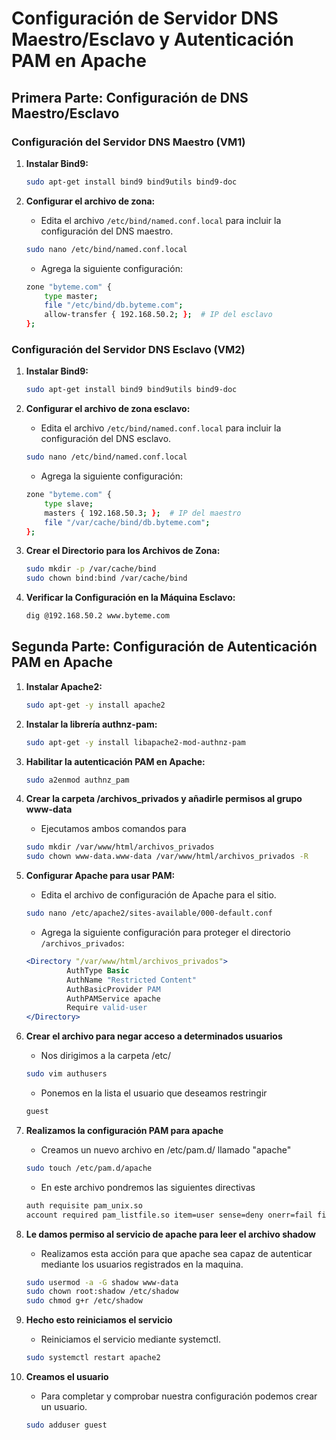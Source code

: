 
# Configuración de Servidor DNS Maestro/Esclavo y Autenticación PAM en Apache

## Primera Parte: Configuración de DNS Maestro/Esclavo

### Configuración del Servidor DNS Maestro (VM1)

1. **Instalar Bind9:**
   ```bash
   sudo apt-get install bind9 bind9utils bind9-doc
   ```

2. **Configurar el archivo de zona:**
   - Edita el archivo `/etc/bind/named.conf.local` para incluir la configuración del DNS maestro.
   ```bash
   sudo nano /etc/bind/named.conf.local
   ```

   - Agrega la siguiente configuración:
   ```bash
   zone "byteme.com" {
       type master;
       file "/etc/bind/db.byteme.com";
       allow-transfer { 192.168.50.2; };  # IP del esclavo
   };
   ```

### Configuración del Servidor DNS Esclavo (VM2)

1. **Instalar Bind9:**
   ```bash
   sudo apt-get install bind9 bind9utils bind9-doc
   ```

2. **Configurar el archivo de zona esclavo:**
   - Edita el archivo `/etc/bind/named.conf.local` para incluir la configuración del DNS esclavo.
   ```bash
   sudo nano /etc/bind/named.conf.local
   ```

   - Agrega la siguiente configuración:
   ```bash
   zone "byteme.com" {
       type slave;
       masters { 192.168.50.3; };  # IP del maestro
       file "/var/cache/bind/db.byteme.com";
   };
   ```

3. **Crear el Directorio para los Archivos de Zona:**
   ```bash
   sudo mkdir -p /var/cache/bind
   sudo chown bind:bind /var/cache/bind
   ```

4. **Verificar la Configuración en la Máquina Esclavo:**
   ```bash
   dig @192.168.50.2 www.byteme.com
   ```

## Segunda Parte: Configuración de Autenticación PAM en Apache

1. **Instalar Apache2:**
   ```bash
   sudo apt-get -y install apache2
   ```

2. **Instalar la librería authnz-pam:**
   ```bash
   sudo apt-get -y install libapache2-mod-authnz-pam
   ```

3. **Habilitar la autenticación PAM en Apache:**
   ```bash
   sudo a2enmod authnz_pam
   ```

4. **Crear la carpeta /archivos_privados y añadirle permisos al grupo www-data**
   - Ejecutamos ambos comandos para 
   ```bash
   sudo mkdir /var/www/html/archivos_privados
   sudo chown www-data.www-data /var/www/html/archivos_privados -R
   ```

5. **Configurar Apache para usar PAM:**
   - Edita el archivo de configuración de Apache para el sitio.
   ```bash
   sudo nano /etc/apache2/sites-available/000-default.conf
   ```

   - Agrega la siguiente configuración para proteger el directorio `/archivos_privados`:
   ```apache
   <Directory "/var/www/html/archivos_privados">
            AuthType Basic
            AuthName "Restricted Content"
            AuthBasicProvider PAM
            AuthPAMService apache
            Require valid-user
   </Directory>
   ```

6. **Crear el archivo para negar acceso a determinados usuarios**
   - Nos dirigimos a la carpeta /etc/
   ```bash
   sudo vim authusers
   ```
   - Ponemos en la lista el usuario que deseamos restringir
   ```txt
   guest
   ```

7. **Realizamos la configuración PAM para apache**
   - Creamos un nuevo archivo en /etc/pam.d/ llamado "apache"
   ```bash
   sudo touch /etc/pam.d/apache
   ```

   - En este archivo pondremos las siguientes directivas
   ```txt
   auth requisite pam_unix.so
   account required pam_listfile.so item=user sense=deny onerr=fail file=/etc/authusers
   ```

8. **Le damos permiso al servicio de apache para leer el archivo shadow**
   - Realizamos esta acción para que apache sea capaz de autenticar mediante los usuarios registrados en la maquina.
   ```bash
   sudo usermod -a -G shadow www-data
   sudo chown root:shadow /etc/shadow
   sudo chmod g+r /etc/shadow
   ```

9. **Hecho esto reiniciamos el servicio**
   - Reiniciamos el servicio mediante systemctl.
   ```bash
   sudo systemctl restart apache2
   ```

9. **Creamos el usuario**
   - Para completar y comprobar nuestra configuración podemos crear un usuario.
   ```bash
   sudo adduser guest
   ```
